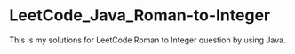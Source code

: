 # LeetCode_Java_Roman-to-Integer
This is my solutions for LeetCode Roman to Integer question by using Java.
